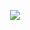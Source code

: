 <p align="center"><img src="https://github.com/Dmytrenko-Roman/pictures-gifs/blob/main/gifs/7406B34E-0434-4896-A991-13D3B8EE98C4.gif" /></p>
